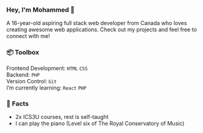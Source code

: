 ### Hey, I'm Mohammed 👋
A 16-year-old aspiring full stack web developer from Canada who loves creating awesome web applications. Check out my projects and feel free to connect with me!

### 📦 Toolbox
Frontend Development: `HTML` `CSS`  
Backend: `PHP`  
Version Control: `Git`   
I’m currently learning: `React` `PHP`

### 🥳 Facts
- 2x ICS3U courses, rest is self-taught
- I can play the piano (Level six of The Royal Conservatory of Music)

<!--
**MohammedMahmud-github/MohammedMahmud-github** is a ✨ _special_ ✨ repository because its `README.md` (this file) appears on your GitHub profile.

Here are some ideas to get you started:

- 🔭 I’m currently working on ...
- 🌱 I’m currently learning ...
- 👯 I’m looking to collaborate on ...
- 🤔 I’m looking for help with ...
- 💬 Ask me about ...
- 📫 How to reach me: ...
- 😄 Pronouns: ...
- ⚡ Fun fact: ...
-->
